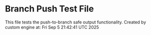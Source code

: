 # Branch Push Test File
This file tests the push-to-branch safe output functionality.
Created by custom engine at: Fri Sep  5 21:42:41 UTC 2025
